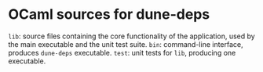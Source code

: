 OCaml sources for dune-deps
==

`lib`: source files containing the core functionality of the
       application, used by the main executable and the unit test
       suite.
`bin`: command-line interface, produces `dune-deps` executable.
`test`: unit tests for `lib`, producing one executable.
